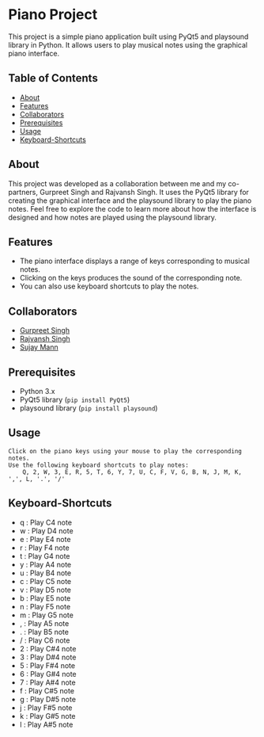 # Piano Project 

This project is a simple piano application built using PyQt5 and playsound library in Python. It allows users to play musical notes using the graphical piano interface.

## Table of Contents
- [About](#About)
- [Features](#features)
- [Collaborators](#Collaborators)
- [Prerequisites](#Prerequisites)
- [Usage](#Usage)
- [Keyboard-Shortcuts](#Keyboard-Shortcuts)

## About

This project was developed as a collaboration between me and my co-partners, Gurpreet Singh and Rajvansh Singh. 
It uses the PyQt5 library for creating the graphical interface and the playsound library to play the piano notes.
Feel free to explore the code to learn more about how the interface is designed and how notes are played using the playsound library.


## Features

- The piano interface displays a range of keys corresponding to musical notes.
- Clicking on the keys produces the sound of the corresponding note.
- You can also use keyboard shortcuts to play the notes.

## Collaborators

- [Gurpreet Singh](@Gurry-12)
- [Rajvansh Singh](@Rajvansh0110)
- [Sujay Mann](@SujayMann)

## Prerequisites

- Python 3.x
- PyQt5 library (`pip install PyQt5`)
- playsound library (`pip install playsound`)

## Usage

    Click on the piano keys using your mouse to play the corresponding notes.
    Use the following keyboard shortcuts to play notes:
        Q, 2, W, 3, E, R, 5, T, 6, Y, 7, U, C, F, V, G, B, N, J, M, K, ',', L, '.', '/' 

## Keyboard-Shortcuts

- q : Play C4 note
- w : Play D4 note
- e : Play E4 note
- r : Play F4 note
- t : Play G4 note
- y : Play A4 note
- u : Play B4 note
- c : Play C5 note
- v : Play D5 note
- b : Play E5 note
- n : Play F5 note
- m : Play G5 note
- , : Play A5 note
- . : Play B5 note
- / : Play C6 note
- 2 : Play C#4 note
- 3 : Play D#4 note
- 5 : Play F#4 note
- 6 : Play G#4 note
- 7 : Play A#4 note
- f : Play C#5 note
- g : Play D#5 note
- j : Play F#5 note
- k : Play G#5 note
- l : Play A#5 note
